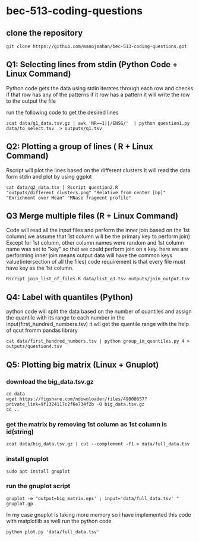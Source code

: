 # bec-513-coding-questions

## clone the repository 
```
git clone https://github.com/manojmahan/bec-513-coding-questions.git
```
 
## Q1: Selecting lines from stdin (Python Code + Linux Command)
Python code gets the data using stdin iterates through each row and checks if that row has any of the patterns
if it row has a pattern it will write the row to the output the file

run the following code to get the desired lines
```
zcat data/q1_data.tsv.gz | awk 'NR==1||/ENSG/'  | python question1.py data/to_select.tsv  > outputs/q1.tsv
```

## Q2: Plotting a group of lines ( R + Linux Command)
Rscript will plot the lines based on the different clusters
It will read the data form stdin and plot by using ggplot
```
cat data/q2_data.tsv | Rscript question2.R "outputs/different_clusters.png" "Relative from center [bp]" "Enrichment over Mean" "MNase fragment profile" 
```

## Q3 Merge multiple files (R + Linux Command)
Code will read all the input files and perform the inner join based on the 1st column( we assume that 1st column will be the primary key to perform join)
Except for 1st column, other column names were random and 1st column name was set to "key" so that we could perform join on a key.
here we are performing inner join means output data will have the common keys value(intersection of all the files)
code requirement is that every file must have key as the 1st column.
```
Rscript join_list_of_files.R data/list_q3.tsv outputs/join_output.tsv
```

## Q4: Label with quantiles (Python)

python code will split the data based on the number of quantiles and assign the quantile with its range to each number in the input(first_hundred_numbers.tsv)
it wll get the quantile range with the help of qcut fromm pandas library
```
cat data/first_hundred_numbers.tsv | python group_in_quantiles.py 4 > outputs/question4.tsv
```

## Q5: Plotting big matrix (Linux + Gnuplot)
### download the big_data.tsv.gz
```
cd data
wget https://figshare.com/ndownloader/files/49000657?private_link=9f1324117c2f6e734f2b -O big_data.tsv.gz
cd ..
```
### get the matrix by removing 1st column as 1st column is id(string)
```
zcat data/big_data.tsv.gz | cut --complement -f1 > data/full_data.tsv
```

### install gnuplot 
```
sudo apt install gnuplot
```
### run the gnuplot script 
```
gnuplot -e "output=big_matrix.eps' ; input='data/full_data.tsv' "  gnuplot.gp
```
In my case gnuplot is taking more memory so i have implemented this code with matplotlib as well
run the python code
```
python plot.py 'data/full_data.tsv'
```

